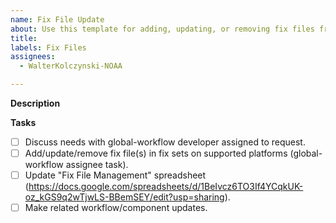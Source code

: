 ```yaml
---
name: Fix File Update
about: Use this template for adding, updating, or removing fix files from global dataset
title:
labels: Fix Files
assignees:
  - WalterKolczynski-NOAA

---
```


**Description**
<!-- Provide a consise description of the fix file update being requested. -->
<!-- State if this is adding, updating, and/or removing fix files from dataset. -->
<!-- Include related issues in component repositories. -->
<!-- Are there related workflow or component changes to use the affected fix files? -->
<!-- Provide pickup locations for new/altered fix files or list files to be removed. -->

**Tasks**
<!-- Update task list as needed for request. -->
- [ ] Discuss needs with global-workflow developer assigned to request.
- [ ] Add/update/remove fix file(s) in fix sets on supported platforms (global-workflow assignee task).
- [ ] Update "Fix File Management" spreadsheet (https://docs.google.com/spreadsheets/d/1BeIvcz6TO3If4YCqkUK-oz_kGS9q2wTjwLS-BBemSEY/edit?usp=sharing).
- [ ] Make related workflow/component updates.
